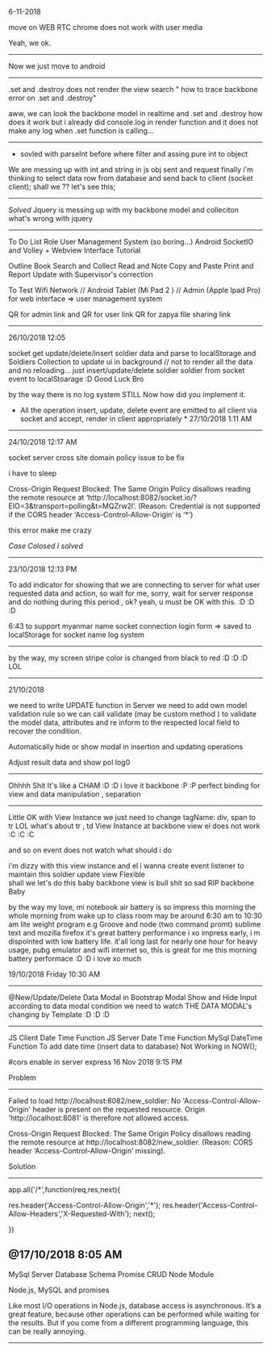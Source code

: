 6-11-2018

move on WEB RTC
chrome does not work with user media

Yeah, we ok.

________________________

Now we just move to android 
____________________
.set and .destroy does not render the view 
search " how to trace backbone error on .set and .destroy"

aww, we can look the backbone model in realtime and .set and .destroy how does it work
but i already did console.log in render function and it does not make any log when .set function is calling...
_______________________
* sovled with parseInt before where filter and assing pure int to object 

We are messing up with int and string in js obj sent and request
finally i'm thinking to select data row from database and send back to client (socket client); shall we ??
let's see this;
_________________
*Solved*
Jquery is messing up with my backbone model and colleciton 
what's wrong with jquery 
______________________

To Do List
Role
User Management System (so boring...)
Android SocketIO and Volley + Webview Interface Tutorial

Outline Book
Search and Collect
Read and Note
Copy and Paste 
Print and Report
Update with Supervisor's correction


To Test Wifi Network 
// Android Tablet (Mi Pad 2 )
// Admin (Apple Ipad Pro) for web interface => user management system 

QR for admin link and
QR for user link 
QR for zapya file sharing link 
_____________________________________
26/10/2018
12:05

socket get update/delete/insert soldier data
and parse to localStorage and Soldiers Collection to update ui in background
// not to render all the data and no reloading...
just insert/update/delete soldier soldier from socket event to localStoarage :D
Good Luck Bro

by the way 
there is no log system STILL Now
how did you implement it.

* All the operation insert, update, delete event are emitted to all client via socket and accept, render in client appropriately *
27/10/2018
1:11 AM
______________________________
24/10/2018
12:17 AM

socket server cross site domain policy issue
to be fix
 
 i have to sleep 


 Cross-Origin Request Blocked: The Same Origin Policy disallows reading the remote resource at ‘http://localhost:8082/socket.io/?EIO=3&transport=polling&t=MQZrw2l’. (Reason: Credential is not supported if the CORS header ‘Access-Control-Allow-Origin’ is ‘*’)

 this error make me crazy

 *Case Colosed*
 *I solved*
_________________________
23/10/2018
12:13 PM

To add indicator for showing that we are connecting to server for what user requested data and action, so wait for me, sorry, wait for server response and do nothing during this period , ok? yeah, u must be OK with this. :D :D :D

6:43
to support myanmar name
socket connection
login form => saved to  localStorage for socket name 
log system
__________________
by the way,
my screen stripe color is changed from black to red :D :D :D LOL
______________
21/10/2018 

we need to write UPDATE function in Server
we need to add own model validation rule
so we can call validate (may be custom method ) to validate the model data, attributes and re inform to the respected local field to recover the condition.


Automatically hide or show modal in insertion and updating operations

Adjust result data and show pol log0
_________________________
Ohhhh Shit
It's like a CHAM :D :D
i love it backbone :P :P
perfect binding for view and data manipulation , separation
____________________________
Little OK with View Instance 
we just need to change tagName: div, span to tr LOL
what's about tr , td 
View Instance
at backbone view
el does not work 
:C :C :C 

and so on
event does not watch 
what should i do 

i'm dizzy with this view instance and el
i wanna create 
event listener to maintain this soldier update view Flexible\
shall we
let's do this baby
backbone view is bull shit
so sad 
RIP backbone Baby


by the way
my love, mi notebook air battery is so impress this morning
the whole morning 
from wake up to class room
may be around 6:30 am to 10:30 am
lite weight program
e.g Groove and node (two command promt)
sublime text and mozilla firefox 
it's great battery performance 
i xo impress
early, i m dispointed with low battery life. it'all long last for nearly one hour for heavy usage,
pubg emulator and wifi internet
so, this is great for me this morning battery performace :D :D 
i love xo much

19/10/2018
Friday
10:30 AM
________________________________
@New/Update/Delete Data Modal in Bootstrap Modal
Show and Hide Input according to data modal condition
we need to watch THE DATA MODAL's changing by Template :D :D :D

__________________________
JS Client Date Time Function
JS Server Date Time Function
MySql DateTime Function 
To add date time (insert data to database)
Not Working in NOW();




#cors enable in server express
16 Nov 2018
9:15 PM

Problem
________
Failed to load http://localhost:8082/new_soldier: No 'Access-Control-Allow-Origin' header is present on the requested resource. Origin 'http://localhost:8081' is therefore not allowed access.

Cross-Origin Request Blocked: The Same Origin Policy disallows reading the remote resource at http://localhost:8082/new_soldier. (Reason: CORS header ‘Access-Control-Allow-Origin’ missing).


Solution
________

app.all('/*',function(req,res,next){

  res.header('Access-Control-Allow-Origin','*');
  res.header('Access-Control-Allow-Headers','X-Requested-With');
  next();

})

@17/10/2018
8:05 AM
--------------------


MySql Server
Database Schema
Promise
CRUD Node Module

Node.js, MySQL and promises

Like most I/O operations in Node.js, database access is asynchronous. It’s a great feature, because other operations can be performed while waiting for the results. But if you come from a different programming language, this can be really annoying.

__________